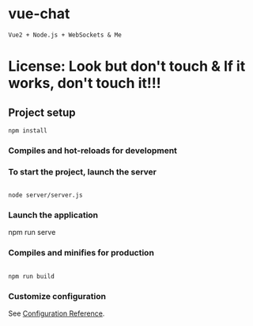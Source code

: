 # vue-chat

```
Vue2 + Node.js + WebSockets & Me
```

# License: Look but don't touch & If it works, don't touch it!!!

## Project setup

```
npm install
```

### Compiles and hot-reloads for development

### To start the project, launch the server

```

node server/server.js

```

### Launch the application

npm run serve

### Compiles and minifies for production

```

npm run build

```

### Customize configuration

See [Configuration Reference](https://cli.vuejs.org/config/).

```

```

```

```
